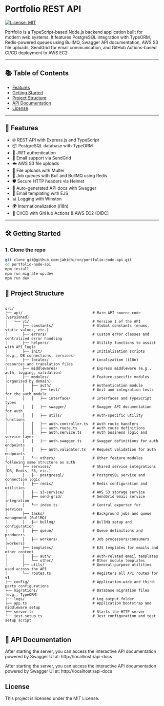 # Portfolio REST API

[![License: MIT](https://img.shields.io/badge/License-MIT-yellow.svg)](https://opensource.org/licenses/MIT)

Portfolio is a TypeScript-based Node.js backend application built for modern web systems. It features PostgreSQL integration with TypeORM, Redis-powered queues using BullMQ, Swagger API documentation, AWS S3 file uploads, SendGrid for email communication, and GitHub Actions-based CI/CD deployment to AWS EC2.

---

## 📚 Table of Contents

- [Features](#-features)
- [Getting Started](#️-getting-started)
- [Project Structure](#-project-structure)
- [API Documentation](#-api-documentation)
- [License](#license)

---

## 🚀 Features

- 🌐 REST API with Express.js and TypeScript
- 📦 PostgreSQL database with TypeORM
- 🔐 JWT authentication
- 📨 Email support via SendGrid
- ☁️ AWS S3 file uploads
- 📂 File uploads with Multer
- 🧵 Job queues with Bull and BullMQ using Redis
- 🛡️ Secure HTTP headers via Helmet
- 📘 Auto-generated API docs with Swagger
- 📝 Email templating with EJS
- 📊 Logging with Winston
- 🌍 Internationalization (i18n)
- 🔁 CI/CD with GitHub Actions & AWS EC2 (OIDC)

---

## 🛠️ Getting Started

### 1. Clone the repo

```bash
git clone git@github.com:jahidhiron/portfolio-node-api.git
cd portfolio-node-api
npm install
npm run migrate-up:dev
npm run dev
```

## 📁 Project Structure

```

src/
├── api/                                # Main API source code (versioned)
│   └── v1/                             # Version 1 of the API
│       ├── constants/                  # Global constants (enums, static values, etc.)
│       ├── errors/                     # Custom error classes and centralized error handling
│       ├── helpers/                    # Utility functions to assist with API logic
│       ├── init/                       # Initialization scripts (e.g., DB connections, services)
│       ├── locales/                    # Localization (i18n) resources and translation files
│       ├── middlewares/                # Express middleware (e.g., auth, logging, validation)
│       ├── modules/                    # Feature-specific modules (organized by domain)
│       │   ├── auth/                   # Authentication module
│       │   │   ├── test/               # Unit and integration tests for the auth module
│       │   │   ├── interface/          # Interfaces and TypeScript types
│       │   │   ├── swagger/            # Swagger API documentation for auth
│       │   │   ├── utils/              # Auth-specific utility functions
│       │   │   ├── auth.controller.ts  # Auth route handlers
│       │   │   ├── auth.route.ts       # Auth route definitions
│       │   │   ├── auth.service.ts     # Auth business logic and service layer
│       │   │   ├── auth.swagger.ts     # Swagger definitions for auth endpoints
│       │   │   ├── auth.validator.ts   # Request validation for auth endpoints
│       │   └── others/                 # Other feature modules following same structure as auth
│       ├── services/                   # Shared service integrations (DB, Redis, S3, etc.)
│       │   ├── postgresql/             # PostgreSQL service and connection logic
│       │   ├── redis/                  # Redis configuration and utilities
│       │   ├── s3-service/             # AWS S3 storage service
│       │   ├── send-grid/              # SendGrid email service integration
│       │   └── index.ts                # Central exporter for services
│       ├── tasks/                      # Background jobs and queue management (BullMQ)
│       │   ├── bullmq/                 # BullMQ setup and configuration
│       │   ├── queue/                  # Queue definitions and producers
│       │   ├── workers/                # Job processors/consumers (workers)
│       ├── templates/                  # EJS templates for emails and other content
│       │   ├── auth/                   # Auth-related email templates
│       │   └── other/                  # Other module templates
│       ├── utils/                      # General-purpose utilities used across the API
│       └── routes.ts                   # Registers all API routes for v1
├── config/                             # Application-wide and third-party configurations
├── migrations/                         # Database migration files (e.g., TypeORM)
├── logs/                               # Log output folder
├── app.ts                              # Application bootstrap and middleware setup
├── server.ts                           # Starts the HTTP server
└── jest.setup.ts                       # Jest configuration and test setup script


```

## 📄 API Documentation

After starting the server, you can access the interactive API documentation powered by Swagger UI at:
http://localhost:<your-port>/api-docs

After starting the server, you can access the interactive API documentation powered by Swagger UI at:
http://localhost:<your-port>/api-docs

## License

This project is licensed under the MIT License.
